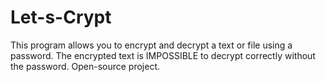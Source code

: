 # Let-s-Crypt
This program allows you to encrypt and decrypt a text or file using a password.  The encrypted text is IMPOSSIBLE to decrypt correctly without the password.  Open-source project.
